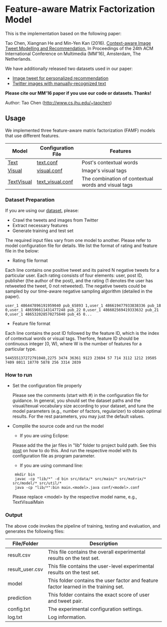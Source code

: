 # Feature-aware Matrix Factorization Model

This is the implementation based on the following paper:

Tao Chen, Xiangnan He and Min-Yen Kan (2016). [Context-aware Image Tweet Modelling and Recommendation.](https://www.comp.nus.edu.sg/~kanmy/papers/mm16.pdf) In Proceedings of the 24th ACM International Conference on Multimedia (MM'16), Amsterdam, The Netherlands.

We have additionally released two datasets used in our paper:
* [Image tweet for personalized recommendation](https://github.com/kite1988/famf/blob/master/data/README.MD#1-dataset-image-tweets-for-recommendation-123mb)
* [Twitter images with manually-recognized text](https://github.com/kite1988/famf/blob/master/data/README.MD#2-dataset-twitter-images-with-manually-recognized-text-60kb)


**Please cite our MM'16 paper if you use our code or datasets. Thanks!** 

Author: Tao Chen (http://www.cs.jhu.edu/~taochen)

## Usage

We implemented three feature-aware matrix factorization (FAMF) models that use different features.

Model | Configuration File | Features
------------ | ------------- | -------------
[Text](https://github.com/kite1988/famf/blob/master/src/main/TextMain.java) | [text.conf](https://github.com/kite1988/famf/blob/master/conf/text.conf) | Post's contextual words
[Visual](https://github.com/kite1988/famf/blob/master/src/main/VisualMain.java) | [visual.conf](https://github.com/kite1988/famf/blob/master/conf/visual.conf) | Image's visual tags
[TextVisual](https://github.com/kite1988/famf/blob/master/src/main/TextVisualMain.java) | [text_visual.conf](https://github.com/kite1988/famf/blob/master/conf/text_visual.conf) | The combination of contextual words and visual tags

### Dataset Preparation

If you are using our [dataset](https://github.com/kite1988/famf/blob/master/data/README.MD#1-dataset-image-tweets-for-recommendation-123mb), please:
* Crawl the tweets and images from Twitter
* Extract necessary features
* Generate training and test set

The required input files vary from one model to another. Please refer to model configuration file for details. We list the format of rating and feature file in the below:

* Rating file format

Each line contains one positive tweet and its paired N negative tweets for a particular user. Each rating consists of four elements: user, post ID, publisher (the author of the post), and the rating (1 denotes the user has retweeted the tweet, 0 not retweeted). The negative tweets could be sampled by our time-aware negative sampling algorithm (detailed in the paper).

```user_1 486447896191959040 pub_65893 1,user_1 486619477933838336 pub_18 0,user_1 486596611431477248 pub_22 0,user_1 486602569419333632 pub_21 0,user_1 486532028570275840 pub_45 0...```

* Feature file format

Each line contains the post ID followed by the feature ID, which is the index of contextual words or visual tags. Therfore, feature ID should be continuous integer [0, W), where W is the number of features for a particular type.

```544555137272791040,2275 3474 36361 9123 23694 57 714 3112 1212 19505 7409 8011 18770 5878 256 3314 2039```

### How to run

* Set the configuration file properly

  Please see the comments (start with #) in the configuration file for guidance. In general, you should set the dataset paths and the visual/texual vocabulary size according to your dataset, and tune the model parameters (e.g., number of factors, regularizer) to obtain optimal results. For the rest parameters, you may just the default values.
  
* Complile the source code and run the model

  * If you are using Eclipse:

  Please add the the jar files in "lib" folder to project build path. See this [post](http://www.wikihow.com/Add-JARs-to-Project-Build-Paths-in-Eclipse-(Java)) on how to do this. And run the respective model with its configuration file as program parameter. 

  * If you are using command line:
  ``` 
   mkdir bin
   javac -cp "lib/*" -d bin src/data/* src/main/* src/matrix/* src/model/* src/util/*
   java -cp "lib/*":bin main.<model>.java conf/<model>.conf 
  ```
  Please replace \<model\> by the respective model name, e.g., TextVisualMain

### Output
The above code invokes the pipeline of training, testing and evaluation, and generates the following files:

File/Folder | Description
------------ | -------------
result.csv      | This file contains the overall experimental results on the test set.
result_user.csv | This file contains the user-level experimental results on the test set.
model           | This folder contains the user factor and feature factor learned in the training set.
prediction      | This folder contains the exact score of user and tweet pair.
config.txt      | The experimental configuration settings.
log.txt         | Log information.
   
